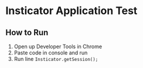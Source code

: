 # Insticator Application Test

## How to Run
1. Open up Developer Tools in Chrome
2. Paste code in console and run
3. Run line `Insticator.getSession();`
